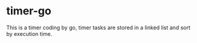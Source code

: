 # timer-go
This is a timer coding by go, timer tasks are stored in a linked list and sort by execution time.
